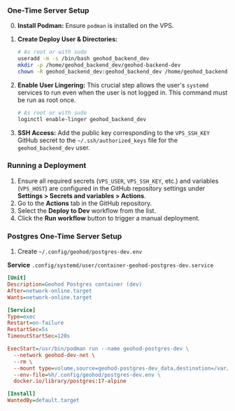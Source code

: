 ### One-Time Server Setup

0.  **Install Podman:** Ensure `podman` is installed on the VPS.

1.  **Create Deploy User & Directories:**
    ```bash
    # As root or with sudo
    useradd -m -s /bin/bash geohod_backend_dev
    mkdir -p /home/geohod_backend_dev/geohod-backend-dev
    chown -R geohod_backend_dev:geohod_backend_dev /home/geohod_backend_dev/geohod-backend-dev
    ```

2.  **Enable User Lingering:** This crucial step allows the user's `systemd` services to run even when the user is not logged in. This command must be run as root once.
    ```bash
    # As root or with sudo
    loginctl enable-linger geohod_backend_dev
    ```

3.  **SSH Access:** Add the public key corresponding to the `VPS_SSH_KEY` GitHub secret to the `~/.ssh/authorized_keys` file for the `geohod_backend_dev` user.

### Running a Deployment

1.  Ensure all required secrets (`VPS_USER`, `VPS_SSH_KEY`, etc.) and variables (`VPS_HOST`) are configured in the GitHub repository settings under **Settings > Secrets and variables > Actions**.
2.  Go to the **Actions** tab in the GitHub repository.
3.  Select the **Deploy to Dev** workflow from the list.
4.  Click the **Run workflow** button to trigger a manual deployment.

### Postgres One-Time Server Setup

1. Create `~/.config/geohod/postgres-dev.env`

**Service** `.config/systemd/user/container-geohod-postgres-dev.service`
```ini
[Unit]
Description=Geohod Postgres container (dev)
After=network-online.target
Wants=network-online.target

[Service]
Type=exec
Restart=on-failure
RestartSec=5s
TimeoutStartSec=120s

ExecStart=/usr/bin/podman run --name geohod-postgres-dev \
  --network geohod-dev-net \
  --rm \
  --mount type=volume,source=geohod-postgres-dev_data,destination=/var/lib/postgresql/data \
  --env-file=%h/.config/geohod/postgres-dev.env \
  docker.io/library/postgres:17-alpine

[Install]
WantedBy=default.target
```